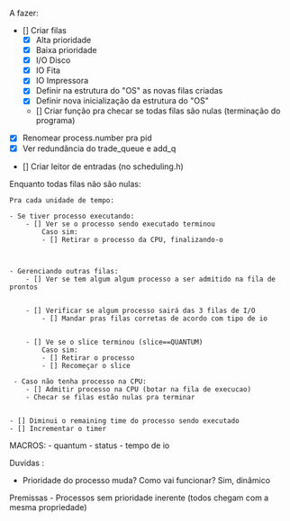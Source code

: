 A fazer:
 - [] Criar filas
    - [X] Alta prioridade
    - [X] Baixa prioridade
    - [X] I/O Disco
    - [X] IO Fita
    - [X] IO Impressora
    - [X] Definir na estrutura do "OS" as novas filas criadas
    - [X] Definir nova inicialização da estrutura do "OS"
    - [] Criar função pra checar se todas filas são nulas (terminação do programa)

 - [X] Renomear process.number pra pid
 - [X] Ver redundância do trade_queue e add_q
 - [] Criar leitor de entradas (no scheduling.h)
 


 
Enquanto todas filas não são nulas:

    Pra cada unidade de tempo:

    - Se tiver processo executando:
        - [] Ver se o processo sendo executado terminou 
            Caso sim:
            - [] Retirar o processo da CPU, finalizando-o
        


    - Gerenciando outras filas:
        - [] Ver se tem algum algum processo a ser admitido na fila de prontos 
        

        - [] Verificar se algum processo sairá das 3 filas de I/O
            - [] Mandar pras filas corretas de acordo com tipo de io
            

        - [] Ve se o slice terminou (slice==QUANTUM)
            Caso sim:
            - [] Retirar o processo
            - [] Recomeçar o slice
    
     - Caso não tenha processo na CPU:
        - [] Admitir processo na CPU (botar na fila de execucao)
        - Checar se filas estão nulas pra terminar 

        
    - [] Diminui o remaining time do processo sendo executado
    - [] Incrementar o timer



    

MACROS:
    - quantum
    - status
    - tempo de io

Duvidas :
 - Prioridade do processo muda? Como vai funcionar? Sim, dinâmico

 Premissas
    - Processos sem prioridade inerente (todos chegam com a mesma propriedade)